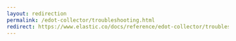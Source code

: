 ```yaml
---
layout: redirection
permalink: /edot-collector/troubleshooting.html
redirect: https://www.elastic.co/docs/reference/edot-collector/troubleshooting
---
```

